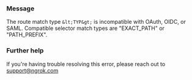 
### Message
The route match type ``&lt;TYP&gt;`` is incompatible with OAuth, OIDC, or SAML. Compatible selector match types are "EXACT_PATH" or "PATH_PREFIX".

### Further help
If you're having trouble resolving this error, please reach out to [support@ngrok.com](mailto:support@ngrok.com?subject=Help%20with%20ERR_NGROK_3309)

